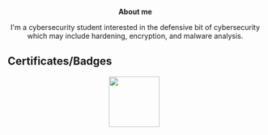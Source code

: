 <p align="center">
<b>About me</font></b>
</p>


<p align="center">I'm a cybersecurity student interested in the defensive bit of cybersecurity which may include hardening, encryption, and malware analysis.</p>


## Certificates/Badges


<p align="center">
  <a href="https://training.fortinet.com/local/staticpage/view.php?page=library_getting-started-in-cybersecurity" target="_blank"><img src="https://training.fortinet.com/pluginfile.php/2226724/block_html/content/NSE-exam-getting-started-cybersecurity-v2.0.png" width="100" height="100"></a>&nbsp;
</p>

